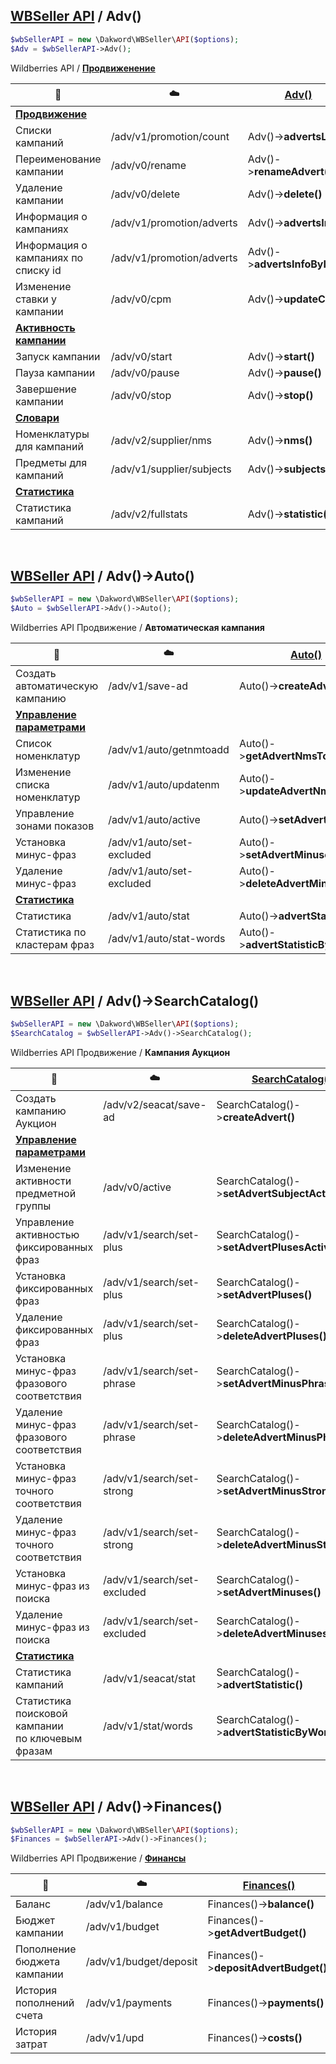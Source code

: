 ## [WBSeller API](/docs/API.md) / Adv()

```php
$wbSellerAPI = new \Dakword\WBSeller\API($options);
$Adv = $wbSellerAPI->Adv();
```

Wildberries API / [**Продвиженение**](https://openapi.wb.ru/promotion/api/ru)

| :speech_balloon: | :cloud: | [Adv()](/src/API/Endpoint/Adv.php) |
| ---------------- | ------- | ---------------------------------- |
| [**Продвижение**](https://openapi.wb.ru/promotion/api/ru/#tag/Prodvizhenie) |||
| Списки кампаний             | /adv/v1/promotion/count               | Adv()->**advertsList()**      |
| Переименование кампании     | /adv/v0/rename                        | Adv()->**renameAdvert()**     |
| Удаление кампании           | /adv/v0/delete                        | Adv()->**delete()**           |
| Информация о кампаниях      | /adv/v1/promotion/adverts             | Adv()->**advertsInfo()**      |
| Информация о кампаниях по списку id | /adv/v1/promotion/adverts     | Adv()->**advertsInfoByIds()** |
| Изменение ставки у кампании | /adv/v0/cpm                           | Adv()->**updateCpm()**        |
| [**Активность кампании**](https://openapi.wb.ru/promotion/api/ru/#tag/Aktivnost-kampanii) |||
| Запуск кампании             | /adv/v0/start                         | Adv()->**start()**            |
| Пауза кампании              | /adv/v0/pause                         | Adv()->**pause()**            |
| Завершение кампании         | /adv/v0/stop                          | Adv()->**stop()**             |
| [**Словари**](https://openapi.wb.ru/promotion/api/ru/#tag/Slovari) |||
| Номенклатуры для кампаний   | /adv/v2/supplier/nms                  | Adv()->**nms()**         |
| Предметы для кампаний       | /adv/v1/supplier/subjects             | Adv()->**subjects()**         |
| [**Статистика**](https://openapi.wb.ru/promotion/api/ru/#tag/Statistika) |||
| Статистика кампаний         | /adv/v2/fullstats                     | Adv()->**statistic()**        |
<br>

## [WBSeller API](/docs/API.md) / Adv()->Auto()

```php
$wbSellerAPI = new \Dakword\WBSeller\API($options);
$Auto = $wbSellerAPI->Adv()->Auto();
```
Wildberries API Продвижение / **Автоматическая кампания**

| :speech_balloon: | :cloud: | [Auto()](/src/API/Endpoint/Subpoint/AdvAuto.php) |
| ---------------- | ------- | ------------------------------------------------ |
| Создать автоматическую кампанию | /adv/v1/save-ad           | Auto()->**createAdvert()**           |
| [**Управление параметрами**](https://openapi.wb.ru/promotion/api/ru/#tag/Upravlenie-parametrami-avtomaticheskih-kampanij) |||
| Список номенклатур              | /adv/v1/auto/getnmtoadd   | Auto()->**getAdvertNmsToAdd()**      |
| Изменение списка номенклатур    | /adv/v1/auto/updatenm     | Auto()->**updateAdvertNms()**        |
| Управление зонами показов       | /adv/v1/auto/active       | Auto()->**setAdvertActives()**       |
| Установка минус-фраз            | /adv/v1/auto/set-excluded | Auto()->**setAdvertMinuses()**       |
| Удаление минус-фраз             | /adv/v1/auto/set-excluded | Auto()->**deleteAdvertMinuses()**    |
| [**Статистика**](https://openapi.wb.ru/promotion/api/ru/#tag/Statistika) |||
| Статистика                      | /adv/v1/auto/stat         | Auto()->**advertStatistic()**        |
| Статистика по кластерам фраз    | /adv/v1/auto/stat-words   | Auto()->**advertStatisticByWords()** |
<br>

## [WBSeller API](/docs/API.md) / Adv()->SearchCatalog()

```php
$wbSellerAPI = new \Dakword\WBSeller\API($options);
$SearchCatalog = $wbSellerAPI->Adv()->SearchCatalog();
```
Wildberries API Продвижение / **Кампания Аукцион**

| :speech_balloon: | :cloud: | [SearchCatalog()](/src/API/Endpoint/Subpoint/AdvSearchCatalog.php) |
| ---------------- | ------- | ------------------------------------------------ |
| Создать кампанию Аукцион                    | /adv/v2/seacat/save-ad      | SearchCatalog()->**createAdvert()**             |
| [**Управление параметрами**](https://openapi.wb.ru/promotion/api/ru/#tag/Upravlenie-parametrami-kampanij-Aukcion) |||
| Изменение активности предметной группы      | /adv/v0/active              | SearchCatalog()->**setAdvertSubjectActive()**   |
| Управление активностью фиксированных фраз   | /adv/v1/search/set-plus     | SearchCatalog()->**setAdvertPlusesActive()**    |
| Установка фиксированных фраз                | /adv/v1/search/set-plus     | SearchCatalog()->**setAdvertPluses()**          |
| Удаление фиксированных фраз                 | /adv/v1/search/set-plus     | SearchCatalog()->**deleteAdvertPluses()**       |
| Установка минус-фраз фразового соответствия | /adv/v1/search/set-phrase   | SearchCatalog()->**setAdvertMinusPhrases()**    |
| Удаление минус-фраз фразового соответствия  | /adv/v1/search/set-phrase   | SearchCatalog()->**deleteAdvertMinusPhrases()** |
| Установка минус-фраз точного соответствия   | /adv/v1/search/set-strong   | SearchCatalog()->**setAdvertMinusStrong()**     |
| Удаление минус-фраз точного соответствия    | /adv/v1/search/set-strong   | SearchCatalog()->**deleteAdvertMinusStrong()**  |
| Установка минус-фраз из поиска              | /adv/v1/search/set-excluded | SearchCatalog()->**setAdvertMinuses()**         |
| Удаление минус-фраз из поиска               | /adv/v1/search/set-excluded | SearchCatalog()->**deleteAdvertMinuses()**      |
| [**Статистика**](https://openapi.wb.ru/promotion/api/ru/#tag/Statistika) |||
| Статистика кампаний                         | /adv/v1/seacat/stat         | SearchCatalog()->**advertStatistic()**          |
| Статистика поисковой кампании<br>по ключевым фразам | /adv/v1/stat/words  | SearchCatalog()->**advertStatisticByWords()**   |
<br>

## [WBSeller API](/docs/API.md) / Adv()->Finances()

```php
$wbSellerAPI = new \Dakword\WBSeller\API($options);
$Finances = $wbSellerAPI->Adv()->Finances();
```
Wildberries API Продвижение / [**Финансы**](https://openapi.wb.ru/promotion/api/ru/#tag/Finansy)

| :speech_balloon: | :cloud: | [Finances()](/src/API/Endpoint/Subpoint/AdvFinance.php) |
| ---------------- | ------- | ------------------------------------------------------- |
| Баланс                      | /adv/v1/balance         | Finances()->**balance()**             |
| Бюджет кампании             | /adv/v1/budget          | Finances()->**getAdvertBudget()**     |
| Пополнение бюджета кампании | /adv/v1/budget/deposit  | Finances()->**depositAdvertBudget()** |
| История пополнений счета    | /adv/v1/payments        | Finances()->**payments()**            |
| История затрат              | /adv/v1/upd             | Finances()->**costs()**               |
